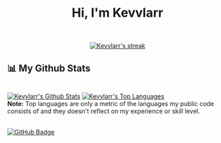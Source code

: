 <h1 align="center">Hi, I'm Kevvlarr</h1>

<br/>
<p align="center">
    <a href="https://github.com/Kevvlarr/">
        <img title="🔥 Get streak stats for your profile at git.io/streak-stats" alt="Kevvlarr's streak" src="https://github-readme-streak-stats.herokuapp.com/?user=Kevvlarr&theme=black-ice&hide_border=true&stroke=0000&background=060A0CD0"/>
    </a>
</p>

## 📊 My Github Stats

  <br/>
    <a href="https://github.com/Kevvlarr/github-readme-stats"><img alt="Kevvlarr's Github Stats" src="https://github-readme-stats.vercel.app/api?username=Kevvlarr&show_icons=true&count_private=true&theme=react&hide_border=true&bg_color=0D1117" /></a>
  <a href="https://github.com/Kevvlarr/github-readme-stats"><img alt="Kevvlarr's Top Languages" src="https://github-readme-stats.vercel.app/api/top-langs/?username=Kevvlarr&langs_count=8&count_private=true&layout=compact&theme=react&hide_border=true&bg_color=0D1117" /></a>
  <br/>
  <b>Note:</b> Top languages are only a metric of the languages my public code consists of and they doesn't reflect on my experience or skill level.

<br/>
<br/>

<a href="https://github.com/Kevvlarr?tab=followers"><img src="https://img.shields.io/github/followers/Kevvlarr?label=Followers&style=social" alt="GitHub Badge"></a>
